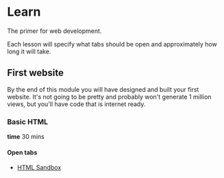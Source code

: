# Learn
The primer for web development.

Each lesson will specify what tabs should be open and approximately how long it will take.


## First website
By the end of this module you will have designed and built your first website. It's not going to be pretty and probably won't generate 1 million views, but you'll have code that is internet ready.

### Basic HTML
**time** 30 mins
#### Open tabs
- [HTML Sandbox](http://www.w3schools.com/html/tryit.asp?filename=tryhtml_default)

####

